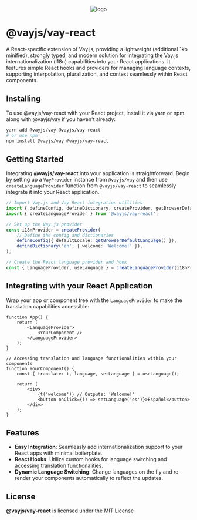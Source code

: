 <!-- @format -->

<p align="center">
    <img src="https://repository-images.githubusercontent.com/381157985/05895345-3bd0-4776-adf9-a74602953480" alt="logo"/>
</p>

# @vayjs/vay-react

A React-specific extension of Vay.js, providing a lightweight (additional 1kb minified), strongly typed, and modern solution for integrating the Vay.js internationalization (i18n) capabilities into your React applications. It features simple React hooks and providers for managing language contexts, supporting interpolation, pluralization, and context seamlessly within React components.

## Installing

To use @vayjs/vay-react with your React project, install it via yarn or npm along with @vayjs/vay if you haven't already:

```sh
yarn add @vayjs/vay @vayjs/vay-react
# or use npm
npm install @vayjs/vay @vayjs/vay-react
```

## Getting Started

Integrating **@vayjs/vay-react** into your application is straightforward. Begin by setting up a `VayProvider` instance from `@vayjs/vay` and then use `createLanguageProvider` function from `@vayjs/vay-react` to seamlessly integrate it into your React application.

```ts
// Import Vay.js and Vay React integration utilities
import { defineConfig, defineDictionary, createProvider, getBrowserDefaultLanguage } from '@vayjs/vay';
import { createLanguageProvider } from '@vayjs/vay-react';

// Set up the Vay.js provider
const i18nProvider = createProvider(
    // Define the config and dictionaries
    defineConfig({ defaultLocale: getBrowserDefaultLanguage() }),
    defineDictionary('en', { welcome: 'Welcome!' }),
);

// Create the React language provider and hook
const { LanguageProvider, useLanguage } = createLanguageProvider(i18nProvider);
```

## Integrating with your React Application

Wrap your app or component tree with the `LanguageProvider` to make the translation capabilities accessible:

```tsx
function App() {
    return (
        <LanguageProvider>
            <YourComponent />
        </LanguageProvider>
    );
}

// Accessing translation and language functionalities within your components
function YourComponent() {
    const { translate: t, language, setLanguage } = useLanguage();

    return (
        <div>
            {t('welcome')} // Outputs: 'Welcome!'
            <button onClick={() => setLanguage('es')}>Español</button>
        </div>
    );
}
```

## Features

-   **Easy Integration**: Seamlessly add internationalization support to your React apps with minimal boilerplate.
-   **React Hooks**: Utilize custom hooks for language switching and accessing translation functionalities.
-   **Dynamic Language Switching**: Change languages on the fly and re-render your components automatically to reflect the updates.

## License

**@vayjs/vay-react** is licensed under the MIT License
